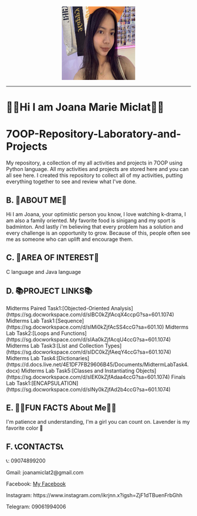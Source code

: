 <p align="center">
  <img src="Images/Messenger_creation_7E5C84B3-75A1-489D-89EF-6172897F9922.jpeg" width="200" height="200">
</p>


---

#               🦋🪻Hi I am Joana Marie Miclat🪻🦋

  <div class="section">
    <h1>7OOP-Repository-Laboratory-and-Projects</h1>
    <p>My repository, a collection of my all activities and projects in 7OOP using Python language. All my activities and projects are stored here and you can all see here. I created this repository to collect all of my activities, putting everything together to see and review what I've done.</p>
  </div>

  <div class="section">
    <h2>B. 🫶ABOUT ME🫶</h2>
    <p>Hi I am Joana, your optimistic person you know, I love watching k-drama, I am also a family oriented. My favorite food is sinigang and my sport is badminton. And lastly i'm believing that every problem has a solution and every challenge is an opportunity to grow. Because of this, people often see me as someone who can uplift and encourage them.</p>
  </div>

  <div class="section">
    <h2>C. 🌸AREA OF INTEREST🌸</h2>
    <p>C language and Java language</p>
  </div>

  <div class="section">
    <h2>D. 📚PROJECT LINKS📚</h2>
    Midterms Paired Task1:[Objected-Oriented Analysis](https://sg.docworkspace.com/d/sIBC0kZjfAcqX4ccpG?sa=601.1074) 
    Midterms Lab Task1:[Sequence](https://sg.docworkspace.com/d/sIMi0kZjfAcSS4ccG?sa=601.10)
    Midterms Lab Task2:[Loops and Functions](https://sg.docworkspace.com/d/sIAa0kZjfAcqU4ccG?sa=601.1074) 
    Midterms Lab Task3:[List and Collection Types](https://sg.docworkspace.com/d/sIDC0kZjfAeqY4ccG?sa=601.1074) 
    Midterms Lab Task4:[Dictionaries](https://d.docs.live.net/4E1DF7FB29606B45/Documents/MidtermLabTask4.docx) 
    Midterms Lab Task5:[Classes and Instantiating Objects](https://sg.docworkspace.com/d/sIEK0kZjfAdaa4ccG?sa=601.1074) 
    Finals Lab Task1:[ENCAPSULATION](https://sg.docworkspace.com/d/sINy0kZjfAd2b4ccG?sa=601.1074) 
  </div>

  <div class="section">
    <h2>E. 🥇🥇FUN FACTS About Me🥇🥇</h2>
    <p>I'm patience and understanding, I'm a girl you can count on. Lavender is my favorite color 🌸</p>
  </div>

  <div class="section">
    <h2>F. 📞CONTACTS📞</h2>
    <p>📞: 09074899200 <p>
    <p> Gmail: joanamiclat2@gmail.com <p>
    <p>Facebook: <a href="https://www.facebook.com/share/15LnUMWCtB/">My Facebook</a></p>
    <p>Instagram:   https://www.instagram.com/ikrjnn.x?igsh=ZjF1dTBuenFrbGhh </p>
    <p>Telegram: 09061994006 </p>
  </div>

</body>
</html>
